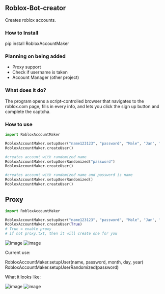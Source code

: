 ## Roblox-Bot-creator
Creates roblox accounts.

### How to Install
pip install RobloxAccountMaker

### Planning on being added
- Proxy support
- Check if username is taken
- Account Manager (other project)

### What does it do?
The program opens a script-controlled browser that navigates to the
roblox.com page, fills in every info, and lets you click the sign up
button and complete the captcha.

### How to use

```py
import RobloxAccountMaker

RobloxAccountMaker.setupUser("name123123", "password", "Male", "Jan", "04", "1990")
RobloxAccountMaker.createUser()

#creates account with randomized name 
RobloxAccountMaker.setupUserRandomized("password")
RobloxAccountMaker.createUser()

#creates account with randomized name and password is name
RobloxAccountMaker.setupUserRandomized()
RobloxAccountMaker.createUser()

```
## Proxy

```py
import RobloxAccountMaker

RobloxAccountMaker.setupUser("name123123", "password", "Male", "Jan", "04", "1990")
RobloxAccountMaker.createUser(True)
# True = enable proxy
# if not proxy.txt, then it will create one for you
```
![image](https://user-images.githubusercontent.com/46597698/110564811-6f6ecd80-8188-11eb-8660-124e3346dbc2.png)
![image](https://user-images.githubusercontent.com/46597698/110564867-831a3400-8188-11eb-8afa-f166ec408703.png)


Current use:

RobloxAccountMaker.setupUser(name, password, month, day, year)
RobloxAccountMaker.setupUserRandomized(password)

What it looks like:

![image](https://user-images.githubusercontent.com/46597698/110479626-9396c400-8120-11eb-91bd-25c8cb04e0f7.png)
![image](https://user-images.githubusercontent.com/46597698/110479672-a01b1c80-8120-11eb-95cc-a5b65eb17192.png)

